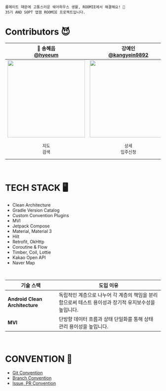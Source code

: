 ```
룸메이트 때문에 고통스러운 쉐어하우스 생활, ROOMIE에서 해결해요! 🏡
35기 AND SOPT 앱잼 ROOMIE 프로젝트입니다.
```

# Contributors 😈
|👑 송혜음 </br> [@hyeeum](https://github.com/hyeeum) |강예인 </br> [@kangyein9892](https://github.com/kangyein9892)|김수현 </br> [@gitsuhyun](https://github.com/gitsuhyun)|
|:---:|:---:|:---:|
| <img width="250" src="https://avatars.githubusercontent.com/u/118244028?v=4"/> | <img width="250" src="https://avatars.githubusercontent.com/u/69308068?v=4"/> | <img width="250" src="https://avatars.githubusercontent.com/u/117820337?v=4"/> |
| `지도`</br>`검색` |`상세`</br>`입주신청` | `홈`</br>`마이페이지`</br>`찜` |

<br>

# TECH STACK 🖥️
- Clean Architecture
- Gradle Version Catalog
- Custom Convention Plugins
- MVI
- Jetpack Compose
- Material, Material 3
- Hilt
- Retrofit, OkHttp
- Coroutine & Flow
- Timber, Coil, Lottie
- Kakao Open API
- Naver Map
<br>

| 기술 스택 | 도입 이유 |
| --- | --- |
| **Android Clean Architecture** | 독립적인 계층으로 나누어 각 계층의 책임을 분리함으로써 테스트 용이성과 장기적 유지보수성을 높입니다. |
| **MVI** | 단방향 데이터 흐름과 상태 단일화를 통해 상태 관리 용이성을 높입니다. |

<br>

# CONVENTION 📌
- [ Git Convention ](https://automatic-protocol-11a.notion.site/Git-16636a29f06280ad8177fffd5a215caf)
- [ Branch Convention ](https://automatic-protocol-11a.notion.site/Branch-16636a29f06280829303ed69b3406b7e)
- [ Issue, PR Convention ](https://automatic-protocol-11a.notion.site/Issue-PR-16636a29f06280d1bfadee4fbeb7ca8c)
